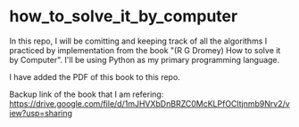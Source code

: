 # how_to_solve_it_by_computer
In this repo, I will be comitting and keeping track of all the algorithms I practiced by implementation from the book "(R G Dromey) How to solve it by Computer". 
I'll be using Python as my primary programming language.

I have added the PDF of this book to this repo.

Backup link of the book that I am refering:  https://drive.google.com/file/d/1mJHVXbDnBRZC0McKLPfOCltjnmb9Nrv2/view?usp=sharing
